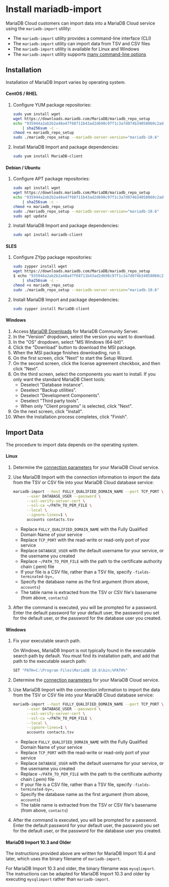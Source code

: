# Install mariadb-import

MariaDB Cloud customers can import data into a MariaDB Cloud service using the `mariadb-import` utility:

* The `mariadb-import` utility provides a command-line interface (CLI)
* The `mariadb-import` utility can import data from TSV and CSV files
* The `mariadb-import` utility is available for Linux and Windows
* The `mariadb-import` utility supports [many command-line options](https://mariadb.com/docs/server/ref/mdb/cli/mariadb-import/)

## Installation

Installation of MariaDB Import varies by operating system.

#### **CentOS / RHEL**

1.  Configure YUM package repositories:

    ```bash
    sudo yum install wget  
    wget https://downloads.mariadb.com/MariaDB/mariadb_repo_setup
    echo "935944a2ab2b2a48a47f68711b43ad2d698c97f1c3a7d074b34058060c2ad21b mariadb_repo_setup" \
        | sha256sum -c -
    chmod +x mariadb_repo_setup   
    sudo ./mariadb_repo_setup --mariadb-server-version="mariadb-10.6"
    ```
2.  Install MariaDB Import and package dependencies:

    ```bash
    sudo yum install MariaDB-client
    ```

#### **Debian / Ubuntu**

1.  Configure APT package repositories:

    ```bash
    sudo apt install wget
    wget https://downloads.mariadb.com/MariaDB/mariadb_repo_setup
    echo "935944a2ab2b2a48a47f68711b43ad2d698c97f1c3a7d074b34058060c2ad21b mariadb_repo_setup" \
        | sha256sum -c -
    chmod +x mariadb_repo_setup
    sudo ./mariadb_repo_setup --mariadb-server-version="mariadb-10.6"
    sudo apt update
    ```
2.  Install MariaDB Import and package dependencies:

    ```bash
    sudo apt install mariadb-client
    ```

#### **SLES**

1.  Configure ZYpp package repositories:

    ```bash
    sudo zypper install wget
    wget https://downloads.mariadb.com/MariaDB/mariadb_repo_setup
    $ echo "935944a2ab2b2a48a47f68711b43ad2d698c97f1c3a7d074b34058060c2ad21b mariadb_repo_setup" \
        | sha256sum -c -
    chmod +x mariadb_repo_setup
    sudo ./mariadb_repo_setup --mariadb-server-version="mariadb-10.6"
    ```
2.  Install MariaDB Import and package dependencies:

    ```bash
    sudo zypper install MariaDB-client
    ```

#### **Windows**

1. Access [MariaDB Downloads](https://mariadb.com/downloads/community/community-server/) for MariaDB Community Server.
2. In the "Version" dropdown, select the version you want to download.
3. In the "OS" dropdown, select "MS Windows (64-bit)".
4. Click the "Download" button to download the MSI package.
5. When the MSI package finishes downloading, run it.
6. On the first screen, click "Next" to start the Setup Wizard.
7. On the second screen, click the license agreement checkbox, and then click "Next".
8. On the third screen, select the components you want to install. If you only want the standard MariaDB Client tools:
   * Deselect "Database instance".
   * Deselect "Backup utilities".
   * Deselect "Development Components".
   * Deselect "Third party tools".
   * When only "Client programs" is selected, click "Next".
9. On the next screen, click "Install".
10. When the installation process completes, click "Finish".

## Import Data

The procedure to import data depends on the operating system.

#### **Linux**

1. Determine the [connection parameters](../../Connecting%20to%20Sky%20DBs/) for your MariaDB Cloud service.
2.  Use MariaDB Import with the connection information to import the data from the TSV or CSV file into your MariaDB Cloud database service:

    ```bash
    mariadb-import --host FULLY_QUALIFIED_DOMAIN_NAME --port TCP_PORT \
          --user DATABASE_USER --password \
          --ssl-verify-server-cert \
          --ssl-ca ~/PATH_TO_PEM_FILE \
          --local \
          --ignore-lines=1 \
          accounts contacts.tsv
    ```

    * Replace `FULLY_QUALIFIED_DOMAIN_NAME` with the Fully Qualified Domain Name of your service
    * Replace `TCP_PORT` with the read-write or read-only port of your service
    * Replace `DATABASE_USER` with the default username for your service, or the username you created
    * Replace `~/PATH_TO_PEM_FILE` with the path to the certificate authority chain (.pem) file
    * If your file is a CSV file, rather than a TSV file, specify `-fields-terminated-by=,`
    * Specify the database name as the first argument (from above, `accounts`)
    * The table name is extracted from the TSV or CSV file's basename (from above, `contacts`)
3. After the command is executed, you will be prompted for a password. Enter the default password for your default user, the password you set for the default user, or the password for the database user you created.

#### **Windows**

1.  Fix your executable search path.

    On Windows, MariaDB Import is not typically found in the executable search path by default. You must find its installation path, and add that path to the executable search path:

    ```bash
    SET "PATH=C:\Program Files\MariaDB 10.6\bin;%PATH%"
    ```
2. Determine the [connection parameters](../../Connecting%20to%20Sky%20DBs/) for your MariaDB Cloud service.
3.  Use MariaDB Import with the connection information to import the data from the TSV or CSV file into your MariaDB Cloud database service:

    ```bash
    mariadb-import --host FULLY_QUALIFIED_DOMAIN_NAME --port TCP_PORT \
          --user DATABASE_USER --password \
          --ssl-verify-server-cert \
          --ssl-ca ~/PATH_TO_PEM_FILE \
          --local \
          --ignore-lines=1 \
          accounts contacts.tsv
    ```

    * Replace `FULLY_QUALIFIED_DOMAIN_NAME` with the Fully Qualified Domain Name of your service
    * Replace `TCP_PORT` with the read-write or read-only port of your service
    * Replace `DATABASE_USER` with the default username for your service, or the username you created
    * Replace `~/PATH_TO_PEM_FILE` with the path to the certificate authority chain (.pem) file
    * If your file is a CSV file, rather than a TSV file, specify `-fields-terminated-by=,`
    * Specify the database name as the first argument (from above, `accounts`)
    * The table name is extracted from the TSV or CSV file's basename (from above, `contacts`)
4. After the command is executed, you will be prompted for a password. Enter the default password for your default user, the password you set for the default user, or the password for the database user you created.

#### **MariaDB Import 10.3 and Older**

The instructions provided above are written for MariaDB Import 10.4 and later, which uses the binary filename of `mariadb-import`.

For MariaDB Import 10.3 and older, the binary filename was `mysqlimport`. The instructions can be adapted for MariaDB Import 10.3 and older by executing `mysqlimport` rather than `mariadb-import`.

